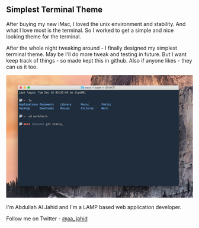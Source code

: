 ## Simplest Terminal Theme
After buying my new iMac, I loved the unix environment and stability. And what I love most is the terminal. So I worked to get a simple and nice looking theme for the terminal. 

After the whole night tweaking around - I finally designed my simplest terminal theme. May be I'll do more tweak and testing in future. But I want keep track of things - so made kept this in github. Also if anyone likes - they can us it too.

![Simplest Terminal theme screenshot](/screenshots/1.png?raw=true)

I'm Abdullah Al Jahid and I'm a LAMP based web application developer.

Follow me on Twitter - [@aa_jahid](http://twitter.com/aa_jahid "Follow @aa_jahid on Twitter") 
